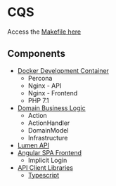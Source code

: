 # CQS

Access the [Makefile here](./Makefile)

## Components

* [Docker Development Container](./docker)
    * Percona
    * Nginx - API
    * Nginx - Frontend
    * PHP 7.1
* [Domain Business Logic](./domain)
    * Action
    * ActionHandler
    * DomainModel
    * Infrastructure
* [Lumen API](./lumen-api)
* [Angular SPA Frontend](./frontend)
    * Implicit Login
* [API Client Libraries](./api-client-libraries)
    * [Typescript](./api-client-libraries/typescript)